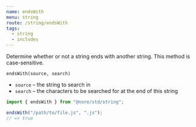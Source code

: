 ```yaml
---
name: endsWith
menu: string
route: /string/endsWith
tags:
  - string
  - includes
---
```


Determine whether or not a string ends with another string. This method is case-sensitive.

`endsWith(source, search)`

- `source` – the string to search in
- `search` – the characters to be searched for at the end of this string

```js
import { endsWith } from "@nore/std/string";

endsWith("/path/to/file.js", ".js");
// => true
```
